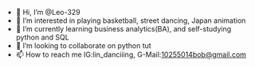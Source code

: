 - 👋 Hi, I’m @Leo-329
- 👀 I’m interested in playing basketball, street dancing, Japan animation
- 🌱 I’m currently learning business analytics(BA), and self-studying python and SQL
- 💞️ I’m looking to collaborate on python tut
- 📫 How to reach me IG:lin_danciiing, G-Mail:10255014bob@gmail.com


<!---
Leo-329/Leo-329 is a ✨ special ✨ repository because its `README.md` (this file) appears on your GitHub profile.
You can click the Preview link to take a look at your changes.
--->
